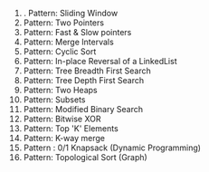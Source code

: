 1. . Pattern: Sliding Window
2. Pattern: Two Pointers
3. Pattern: Fast & Slow pointers
4. Pattern: Merge Intervals
5. Pattern: Cyclic Sort
6. Pattern: In-place Reversal of a LinkedList
7. Pattern: Tree Breadth First Search
8.  Pattern: Tree Depth First Search
9.  Pattern: Two Heaps
10. Pattern: Subsets
11. Pattern: Modified Binary Search
12. Pattern: Bitwise XOR
13. Pattern: Top 'K' Elements
14. Pattern: K-way merge
15. Pattern : 0/1 Knapsack (Dynamic Programming)
16. Pattern: Topological Sort (Graph)


